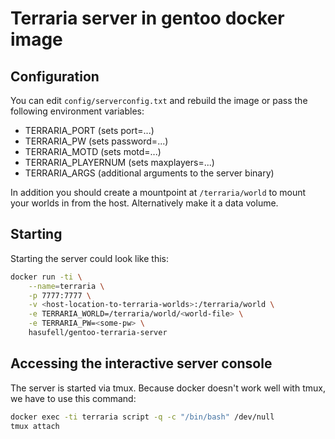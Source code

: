 # Terraria server in gentoo docker image

## Configuration

You can edit `config/serverconfig.txt` and rebuild the image or pass the
following environment variables:
* TERRARIA_PORT (sets port=...)
* TERRARIA_PW (sets password=...)
* TERRARIA_MOTD (sets motd=...)
* TERRARIA_PLAYERNUM (sets maxplayers=...)
* TERRARIA_ARGS (additional arguments to the server binary)

In addition you should create a mountpoint at `/terraria/world` to mount your
worlds in from the host. Alternatively make it a data volume.

## Starting

Starting the server could look like this:

```sh
docker run -ti \
	--name=terraria \
	-p 7777:7777 \
	-v <host-location-to-terraria-worlds>:/terraria/world \
	-e TERRARIA_WORLD=/terraria/world/<world-file> \
	-e TERRARIA_PW=<some-pw> \
	hasufell/gentoo-terraria-server
```

## Accessing the interactive server console

The server is started via tmux. Because docker doesn't work well with tmux,
we have to use this command:

```sh
docker exec -ti terraria script -q -c "/bin/bash" /dev/null
tmux attach
```
